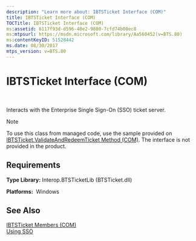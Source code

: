 ```yaml
---
description: "Learn more about: IBTSTicket Interface (COM)"
title: IBTSTicket Interface (COM)
TOCTitle: IBTSTicket Interface (COM)
ms:assetid: 6117f93d-d596-40e2-9880-7cfd74b00ec8
ms:mtpsurl: https://msdn.microsoft.com/library/Aa560452(v=BTS.80)
ms:contentKeyID: 51528442
ms.date: 08/30/2017
mtps_version: v=BTS.80
---
```


# IBTSTicket Interface (COM)

 

Interacts with the Enterprise Single Sign-On (SSO) ticket server.


> [!NOTE]
> <P>To use this class from managed code, use the sample provided on <A href="ibtsticket-validateandredeemticket-method-com.md">IBTSTicket.ValidateAndRedeemTicket Method (COM)</A>. The interface is not provided in the product.</P>



## Requirements

**Type Library:** Interop.BTSTicketLib (BTSTicket.dll)

**Platforms:**  Windows

## See Also

[IBTSTicket Members (COM)](ibtsticket-members-com.md)  
[Using SSO](https://msdn.microsoft.com/library/aa561654\(v=bts.80\))

